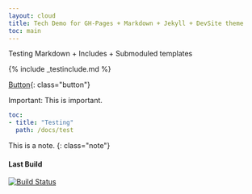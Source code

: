 ```yaml
---
layout: cloud
title: Tech Demo for GH-Pages + Markdown + Jekyll + DevSite theme
toc: main
---
```


Testing Markdown + Includes + Submoduled templates

{% include _testinclude.md %}

[Button](http://www.google.com){: class="button"}

Important: This is important.

```yaml
toc:
- title: "Testing"
  path: /docs/test
```

This is a note.
{: class="note"}

#### Last Build

[![Build Status](https://magnum.travis-ci.com/GoogleCloudPlatform/docs.svg?token=9opyxGM94DZFoFqawuGn&branch=gh-pages)](https://magnum.travis-ci.com/GoogleCloudPlatform/docs)
